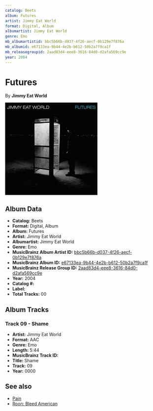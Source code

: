 ```yaml
---
catalog: Beets
album: Futures
artist: Jimmy Eat World
format: Digital, Album
albumartist: Jimmy Eat World
genre: Emo
mb_albumartistid: bbc5b66b-d037-4f26-aecf-0b129e7f876a
mb_albumid: e67133ea-9b44-4e2b-b612-50b2a7f9ca1f
mb_releasegroupid: 2aad83d4-eee8-3616-84d0-d2afa569cc9e
year: 2004
---
```


# Futures

By **Jimmy Eat World**

![](../../assets/beetscovers/Jimmy_Eat_World-Futures.jpg)

## Album Data

- **Catalog:** Beets
- **Format:** Digital, Album
- **Album:** Futures
- **Artist:** Jimmy Eat World
- **Albumartist:** Jimmy Eat World
- **Genre:** Emo
- **MusicBrainz Album Artist ID:** [bbc5b66b-d037-4f26-aecf-0b129e7f876a](https://musicbrainz.org/artist/bbc5b66b-d037-4f26-aecf-0b129e7f876a)
- **MusicBrainz Album ID:** [e67133ea-9b44-4e2b-b612-50b2a7f9ca1f](https://musicbrainz.org/release/e67133ea-9b44-4e2b-b612-50b2a7f9ca1f)
- **MusicBrainz Release Group ID:** [2aad83d4-eee8-3616-84d0-d2afa569cc9e](https://musicbrainz.org/release-group/2aad83d4-eee8-3616-84d0-d2afa569cc9e)
- **Year:** 2004
- **Catalog #:** 
- **Label:** 
- **Total Tracks:** 00

## Album Tracks

### Track 09 - Shame

- **Artist:** Jimmy Eat World
- **Format:** AAC
- **Genre:** Emo
- **Length:** 5:44
- **MusicBrainz Track ID:** [](https://musicbrainz.org/recording/)
- **Title:** Shame
- **Track:** 09
- **Year:** 0000


## See also

- [Pain](Pain.md)
- [Roon: Bleed American](../../Roon/Jimmy_Eat_World/Bleed_American.md)
